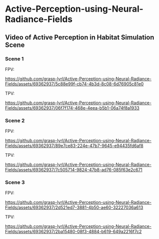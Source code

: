 # Active-Perception-using-Neural-Radiance-Fields
## Video of Active Perception in Habitat Simulation Scene
### Scene 1
FPV:

https://github.com/grasp-lyrl/Active-Perception-using-Neural-Radiance-Fields/assets/69362937/5c88e99f-cb74-4b3d-8c08-6d76905c81e0

TPV:

https://github.com/grasp-lyrl/Active-Perception-using-Neural-Radiance-Fields/assets/69362937/06f7f174-468e-4eea-b5b1-06a74f8a1933

### Scene 2
FPV:

https://github.com/grasp-lyrl/Active-Perception-using-Neural-Radiance-Fields/assets/69362937/89e7ce83-224e-47b7-9645-e94435fd6af8

TPV:

https://github.com/grasp-lyrl/Active-Perception-using-Neural-Radiance-Fields/assets/69362937/7c505714-9824-47b8-ad76-085f63e2c671

### Scene 3
FPV: 


https://github.com/grasp-lyrl/Active-Perception-using-Neural-Radiance-Fields/assets/69362937/2d521ed7-3881-4b50-ae60-32227036a613



TPV:

https://github.com/grasp-lyrl/Active-Perception-using-Neural-Radiance-Fields/assets/69362937/2ba15480-08f3-4884-b619-649a2216f7c2


